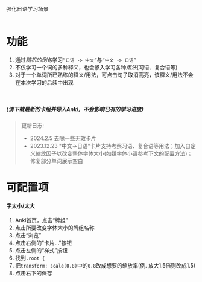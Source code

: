 强化日语学习场景
<br>
<br>

# 功能
1. 通过*随机的例句*学习`“日语 -> 中文”`与`“中文 -> 日语”`
2. 不仅学习一个词的多种释义，也会掺入学习各种*用法*(习语、复合语等)
3. 对于一个单词所已熟练的释义/用法，可点击句子取消高亮，该释义/用法不会在本次学习的后续中出现   

<br>

##### (请下载最新的卡组并导入Anki，不会影响已有的学习进度)
> 更新日志:
> - 2024.2.5 去除一些无效卡片
> - 2023.12.23 "中文->日语"卡片支持考察习语、复合语等用法；加入自定义缩放因子以改变整体字体大小(如嫌字体小请参考下文的配置方法)；修复部分单词展示空白


# 可配置项

#### 字太小/太大

1. Anki首页，点击“牌组”
2. 点击所要改变字体大小的牌组名称
3. 点击“浏览”
4. 点击右侧的"卡片..."按钮
5. 点击左侧的“样式”按钮
6. 找到`.root { `
7. 把`transform: scale(0.8)`中的`0.8`改成想要的缩放率(例. 放大1.5倍则改成1.5)
8. 点击右下的保存

